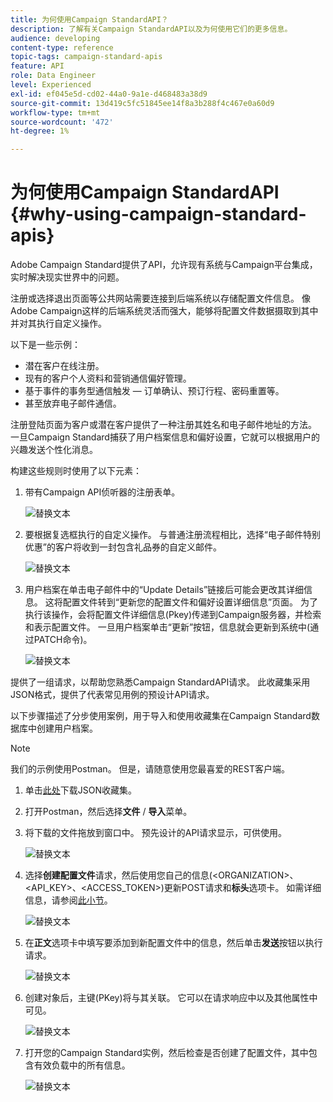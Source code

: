 ```yaml
---
title: 为何使用Campaign StandardAPI？
description: 了解有关Campaign StandardAPI以及为何使用它们的更多信息。
audience: developing
content-type: reference
topic-tags: campaign-standard-apis
feature: API
role: Data Engineer
level: Experienced
exl-id: ef045e5d-cd02-44a0-9a1e-d468483a38d9
source-git-commit: 13d419c5fc51845ee14f8a3b288f4c467e0a60d9
workflow-type: tm+mt
source-wordcount: '472'
ht-degree: 1%

---
```


# 为何使用Campaign StandardAPI {#why-using-campaign-standard-apis}

Adobe Campaign Standard提供了API，允许现有系统与Campaign平台集成，实时解决现实世界中的问题。

注册或选择退出页面等公共网站需要连接到后端系统以存储配置文件信息。 像Adobe Campaign这样的后端系统灵活而强大，能够将配置文件数据摄取到其中并对其执行自定义操作。

以下是一些示例：

* 潜在客户在线注册。
* 现有的客户个人资料和营销通信偏好管理。
* 基于事件的事务型通信触发 — 订单确认、预订行程、密码重置等。
* 甚至放弃电子邮件通信。

注册登陆页面为客户或潜在客户提供了一种注册其姓名和电子邮件地址的方法。 一旦Campaign Standard捕获了用户档案信息和偏好设置，它就可以根据用户的兴趣发送个性化消息。

构建这些规则时使用了以下元素：

1. 带有Campaign API侦听器的注册表单。

   ![替换文本](assets/apis_uc1.png)

1. 要根据复选框执行的自定义操作。 与普通注册流程相比，选择“电子邮件特别优惠”的客户将收到一封包含礼品券的自定义邮件。

   ![替换文本](assets/apis_uc2.png)

1. 用户档案在单击电子邮件中的“Update Details”链接后可能会更改其详细信息。 这将配置文件转到“更新您的配置文件和偏好设置详细信息”页面。 为了执行该操作，会将配置文件详细信息(Pkey)传递到Campaign服务器，并检索和表示配置文件。 一旦用户档案单击“更新”按钮，信息就会更新到系统中(通过PATCH命令)。

   ![替换文本](assets/apis_uc3.png)

提供了一组请求，以帮助您熟悉Campaign StandardAPI请求。 此收藏集采用JSON格式，提供了代表常见用例的预设计API请求。

以下步骤描述了分步使用案例，用于导入和使用收藏集在Campaign Standard数据库中创建用户档案。

>[!NOTE]
>
>我们的示例使用Postman。 但是，请随意使用您最喜爱的REST客户端。

1. 单击[此处](https://helpx.adobe.com/content/dam/help/en/campaign/kb/working-with-acs-api/_jcr_content/main-pars/download_section/download-1/KB_postman_collection.json.zip)下载JSON收藏集。

1. 打开Postman，然后选择&#x200B;**文件** / **导入**&#x200B;菜单。

1. 将下载的文件拖放到窗口中。 预先设计的API请求显示，可供使用。

   ![替换文本](assets/postman_collection.png)

1. 选择&#x200B;**创建配置文件**&#x200B;请求，然后使用您自己的信息(&lt;ORGANIZATION>、&lt;API_KEY>、&lt;ACCESS_TOKEN>)更新POST请求和&#x200B;**标头**&#x200B;选项卡。 如需详细信息，请参阅[此小节](../../api/using/setting-up-api-access.md)。

   ![替换文本](assets/postman_uc1.png)

1. 在&#x200B;**正文**&#x200B;选项卡中填写要添加到新配置文件中的信息，然后单击&#x200B;**发送**&#x200B;按钮以执行请求。

   ![替换文本](assets/postman_uc2.png)

1. 创建对象后，主键(PKey)将与其关联。 它可以在请求响应中以及其他属性中可见。

   ![替换文本](assets/postman_uc3.png)

1. 打开您的Campaign Standard实例，然后检查是否创建了配置文件，其中包含有效负载中的所有信息。

   ![替换文本](assets/postman_uc4.png)
